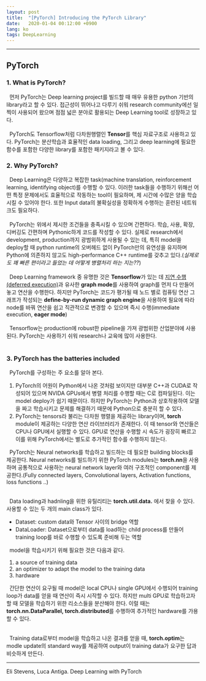 ```yaml
---
layout: post
title:  "[PyTorch] Introducing the PyTorch Library"
date:   2020-01-04 00:12:00 +0900
lang: ko
tags: DeepLearning
---
```

<hr>

## PyTorch ##

### 1. What is PyTorch? ###
&nbsp;&nbsp;먼저 PyTorch는 Deep learning project를 빌드할 때 매우 유용한 python 기반의 library라고 할 수 있다. 접근성이 뛰어나고 다루기 쉬워 research community에선 일찍이 사용되어 왔으며 점점 넓은 분야로 활용되는 Deep Learning tool로 성장하고 있다.<br><br>
&nbsp;&nbsp;PyTorch도 Tensorflow처럼 다차원행렬인 **Tensor**를 핵심 자료구조로 사용하고 있다. PyTorch는 분산학습과 효율적인 data loading, 그리고 deep learning에 필요한 함수를 포함한 다양한 library를 포함한 패키지라고 볼 수 있다.

### 2. Why PyTorch? ###
&nbsp;&nbsp;Deep Learning은 다양하고 복잡한 task(machine translation, reinforcement learning, identifying object)를 수행할 수 있다. 이러한 task들을 수행하기 위해선 어떤 특정 문제에서도 효율적으로 작동하는 tool이 필요하며, 제 시간에 수많은 양을 학습시킬 수 있어야 한다. 또한 Input data의 불확실성을 정확하게 수행하는 훈련된 네트워크도 필요하다.<br><br>
&nbsp;&nbsp;PyTorch는 위에서 제시한 조건들을 충족시킬 수 있으며 간편하다. 학습, 사용, 확장, 디버깅도 간편하며 Pythonic하게 코드를 작성할 수 있다. 실제로 research에서 development, production까지 광범위하게 사용될 수 있는 데, 특히 model을 deploy할 때 python runtime의 오버헤드 없이 PyTorch만의 유연성을 유지하며 Python에 의존하지 않고도 high-performance C++ runtime를 갖추고 있다.(*실제로도 꽤 빠른 편이라고 들었는 데 어떻게 병렬처리 하는 지는??*)<br><br>
&nbsp;&nbsp;Deep Learning framework 중 유명한 것은 **Tensorflow**가 있는 데 <u>지연 수행(deferred execution)</u>과 유사한 **graph mode**를 사용하여 graph를 먼저 다 만들어 놓고 연산을 수행한다. 하지만 PyTorch는 코드가 평가될 때 노드 별로 컴퓨팅 연산 그래프가 작성되는 **define-by-run dynamic graph engine**을 사용하여 필요에 따라 node를 바꿔 연산을 쉽고 직관적으로 변경할 수 있으며 즉시 수행(immediate execution, **eager mode**)<br><br>
&nbsp;&nbsp;Tensorflow는 production에 robust한 pipeline을 가져 광범위한 산업분야에 사용된다. PyTorch는 사용하기 쉬워 research나 교육에 많이 사용한다.<br><br>

### 3. PyTorch has the batteries included ###
&nbsp;&nbsp;PyTorch를 구성하는 주 요소를 알아 본다.
1. PyTorch의 어원이 Python에서 나온 것처럼 보이지만 대부분 C++과 CUDA로 작성되어 있으며 NVIDA GPUs에서 병렬 처리를 수행할 때는 C로 컴파일된다. 이는 model deploy가 쉽기 때문이다. 하지만 PyTorch는 Python과 상호작용하여 모델을 짜고 학습시키고 문제를 해결하기 때문에 Python으로 충분히 할 수 있다.
2. PyTorch는 tensors라 불리는 다차원 행렬을 제공하는 library이며, **torch** module이 제공하는 다양한 연산 라이브러리가 존재한다. 이 때 tensor와 연산들은 CPU나 GPU에서 실행할 수 있다. GPU로 연산을 수행할 시 속도가 굉장히 빠르고 이를 위해 PyTorch에서는 별도로 추가적인 함수를 수행하지 않는다.

&nbsp;&nbsp;PyTorch는 Neural networks를 학습하고 빌드하는 데 필요한 building blocks를 제공한다. Neural networks를 빌드하기 위한 PyTorch modules는 **torch.nn**을 사용하며 공통적으로 사용하는 neural network layer와 여러 구조적인 component를 제공한다.(Fully connected layers, Convolutional layers, Activation functions, loss functions ..)<br><br>

&nbsp;&nbsp;Data loading과 hadnling을 위한 유틸리티는 **torch.util.data.** 에서 찾을 수 있다. 사용할 수 있는 두 개의 main class가 있다.
* Dataset: custom data와 Tensor 사이의 bridge 역할
* DataLoader: Dataset으로부터 data를 load하는 child process를 만들어 training loop를 바로 수행할 수 있도록 준비해 두는 역할

&nbsp;&nbsp;model을 학습시키기 위해 필요한 것은 다음과 같다.
1. a source of training data
2. an optimizer to adapt the model to the training data
3. hardware

&nbsp;&nbsp;간단한 연산이 요구될 때 model은 local CPU나 single GPU에서 수행되어 training loop가 data를 얻을 때 연산이 즉시 시작할 수 있다. 하지만 multi GPU로 학습하고자 할 때 모델을 학습하기 위한 리소스들을 분산해야 한다. 이럴 때는 **torch.nn.DataParallel, torch.distributed**를 수행하여 추가적인 hardware를 가용할 수 있다.<br><br>

&nbsp;&nbsp;Training data로부터 model을 학습하고 나온 결과를 얻을 때, **torch.optim**는 modle update의 standard way를 제공하여 output이 training data가 요구한 답과 비슷하게 만든다.

<hr>
Eli Stevens, Luca Antiga. Deep Learning with PyTorch

